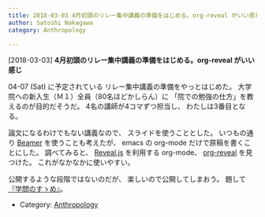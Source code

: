 ```yaml
---
title: 2018-03-03 4月初頭のリレー集中講義の準備をはじめる。org-reveal がいい感じ
author: Satoshi Nakagawa
category: Anthropology

---
```


[2018-03-03] **4月初頭のリレー集中講義の準備をはじめる。org-reveal がいい感じ** 

 04-07 (Sat) に予定されている
リレー集中講義の準備をやっとはじめた。
大学院への新入生（Ｍ１）全員（80名ほどかしらん）に
「院での勉強の仕方」を教えるのが目的だそうだ。
4名の講師が4コマずつ担当し、
わたしは3番目となる。

 論文になるわけでもない講義なので、
スライドを使うこととした。
いつもの通り
[Beamer](https://qiita.com/termoshtt/items/756aec542fb4c812a405)
を使うことも考えたが、
emacs の org-mode だけで原稿を書くことにした。
調べてみると、
[Reveal.js](https://github.com/hakimel/reveal.js/)
を利用する org-mode、
[org-reveal](https://github.com/yjwen/org-reveal)
を見つけた。
これがなかなかに使いやすい。

 公開するような段階ではないのだが、
楽しいので公開してしまおう。
題して
[『学問のすゝめ』](http://www.merapano.net/~satoshi/anthrop/class/susume/index.html)。

- Category: [Anthropology](https://merapano.github.io/categories.html#Anthropology)

